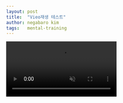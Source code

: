 ```yaml
---
layout: post
title:  "Vieo재생 테스트"
author: negabaro kim
tags:	mental-training
---
```


<video autoplay muted playsinline src="https://www.youtube.com/watch?v=adLGHcj_fmA"></video>